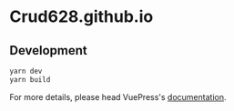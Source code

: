 # Crud628.github.io

> 

## Development

```bash
yarn dev
yarn build
```

For more details, please head VuePress's [documentation](https://v1.vuepress.vuejs.org/).

